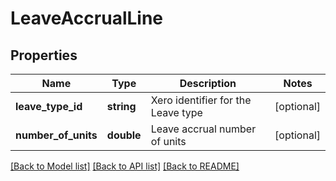 # LeaveAccrualLine

## Properties
Name | Type | Description | Notes
------------ | ------------- | ------------- | -------------
**leave_type_id** | **string** | Xero identifier for the Leave type | [optional] 
**number_of_units** | **double** | Leave accrual number of units | [optional] 

[[Back to Model list]](../README.md#documentation-for-models) [[Back to API list]](../README.md#documentation-for-api-endpoints) [[Back to README]](../README.md)


